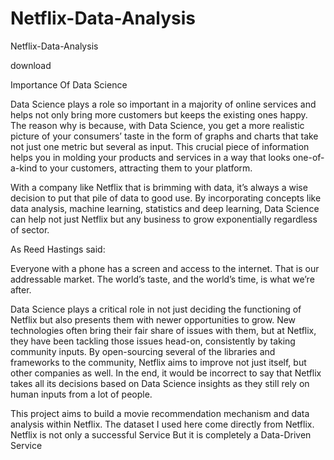 # Netflix-Data-Analysis
Netflix-Data-Analysis

download

Importance Of Data Science

Data Science plays a role so important in a majority of online services and helps not only bring more customers but keeps the existing ones happy. The reason why is because, with Data Science, you get a more realistic picture of your consumers’ taste in the form of graphs and charts that take not just one metric but several as input. This crucial piece of information helps you in molding your products and services in a way that looks one-of-a-kind to your customers, attracting them to your platform.

With a company like Netflix that is brimming with data, it’s always a wise decision to put that pile of data to good use. By incorporating concepts like data analysis, machine learning, statistics and deep learning, Data Science can help not just Netflix but any business to grow exponentially regardless of sector.

As Reed Hastings said:

Everyone with a phone has a screen and access to the internet. That is our addressable market. The world’s taste, and the world’s time, is what we’re after.

Data Science plays a critical role in not just deciding the functioning of Netflix but also presents them with newer opportunities to grow. New technologies often bring their fair share of issues with them, but at Netflix, they have been tackling those issues head-on, consistently by taking community inputs. By open-sourcing several of the libraries and frameworks to the community, Netflix aims to improve not just itself, but other companies as well. In the end, it would be incorrect to say that Netflix takes all its decisions based on Data Science insights as they still rely on human inputs from a lot of people.

This project aims to build a movie recommendation mechanism and data analysis within Netflix. The dataset I used here come directly from Netflix. Netflix is not only a successful Service But it is completely a Data-Driven Service
